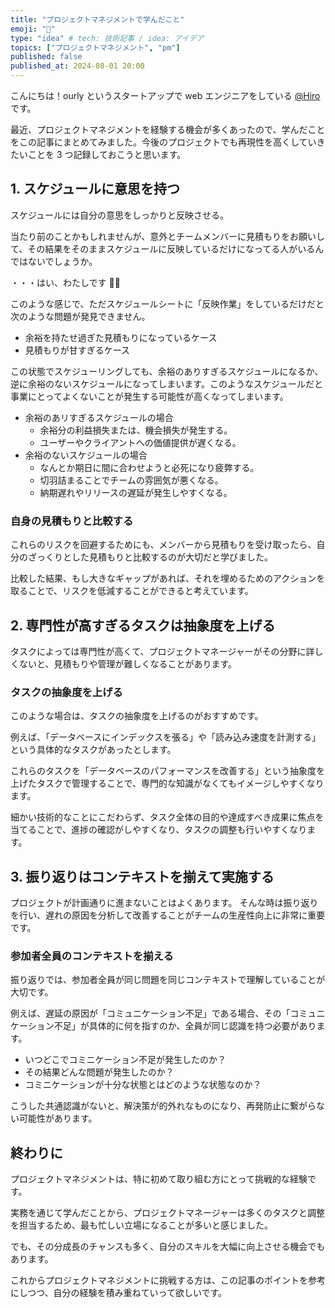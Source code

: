 ```yaml
---
title: "プロジェクトマネジメントで学んだこと"
emoji: "🔖"
type: "idea" # tech: 技術記事 / idea: アイデア
topics: ["プロジェクトマネジメント", "pm"]
published: false
published_at: 2024-08-01 20:00
---
```


こんにちは！ourly というスタートアップで web エンジニアをしている [@Hiro](https://x.com/hirox126)です。

最近、プロジェクトマネジメントを経験する機会が多くあったので、学んだことをこの記事にまとめてみました。今後のプロジェクトでも再現性を高くしていきたいことを 3 つ記録しておこうと思います。

## 1. スケジュールに意思を持つ

スケジュールには自分の意思をしっかりと反映させる。

当たり前のことかもしれませんが、意外とチームメンバーに見積もりをお願いして、その結果をそのままスケジュールに反映しているだけになってる人がいるんではないでしょうか。

・・・はい、わたしです 🙋‍♂️

このような感じで、ただスケジュールシートに「反映作業」をしているだけだと次のような問題が発見できません。

- 余裕を持たせ過ぎた見積もりになっているケース
- 見積もりが甘すぎるケース

この状態でスケジューリングしても、余裕のありすぎるスケジュールになるか、逆に余裕のないスケジュールになってしまいます。このようなスケジュールだと事業にとってよくないことが発生する可能性が高くなってしまいます。

<!-- いい感じの表を作りたい！ -->

- 余裕のあリすぎるスケジュールの場合
  - 余裕分の利益損失または、機会損失が発生する。
  - ユーザーやクライアントへの価値提供が遅くなる。
- 余裕のないスケジュールの場合
  - なんとか期日に間に合わせようと必死になり疲弊する。
  - 切羽詰まることでチームの雰囲気が悪くなる。
  - 納期遅れやリリースの遅延が発生しやすくなる。

### 自身の見積もりと比較する

これらのリスクを回避するためにも、メンバーから見積もりを受け取ったら、自分のざっくりとした見積もりと比較するのが大切だと学びました。

比較した結果、もし大きなギャップがあれば、それを埋めるためのアクションを取ることで、リスクを低減することができると考えています。

## 2. 専門性が高すぎるタスクは抽象度を上げる

タスクによっては専門性が高くて、プロジェクトマネージャーがその分野に詳しくないと、見積もりや管理が難しくなることがあります。

### タスクの抽象度を上げる

このような場合は、タスクの抽象度を上げるのがおすすめです。

例えば、「データベースにインデックスを張る」や「読み込み速度を計測する」という具体的なタスクがあったとします。

これらのタスクを「データベースのパフォーマンスを改善する」という抽象度を上げたタスクで管理することで、専門的な知識がなくてもイメージしやすくなります。

細かい技術的なことにこだわらず、タスク全体の目的や達成すべき成果に焦点を当てることで、進捗の確認がしやすくなり、タスクの調整も行いやすくなります。

## 3. 振り返りはコンテキストを揃えて実施する

プロジェクトが計画通りに進まないことはよくあります。
そんな時は振り返りを行い、遅れの原因を分析して改善することがチームの生産性向上に非常に重要です。

### 参加者全員のコンテキストを揃える

振り返りでは、参加者全員が同じ問題を同じコンテキストで理解していることが大切です。

例えば、遅延の原因が「コミュニケーション不足」である場合、その「コミュニケーション不足」が具体的に何を指すのか、全員が同じ認識を持つ必要があります。

- いつどこでコミニケーション不足が発生したのか？
- その結果どんな問題が発生したのか？
- コミニケーションが十分な状態とはどのような状態なのか？

こうした共通認識がないと、解決策が的外れなものになり、再発防止に繋がらない可能性があります。

## 終わりに

プロジェクトマネジメントは、特に初めて取り組む方にとって挑戦的な経験です。

実務を通じて学んだことから、プロジェクトマネージャーは多くのタスクと調整を担当するため、最も忙しい立場になることが多いと感じました。

でも、その分成長のチャンスも多く、自分のスキルを大幅に向上させる機会でもあります。

これからプロジェクトマネジメントに挑戦する方は、この記事のポイントを参考にしつつ、自分の経験を積み重ねていって欲しいです。
